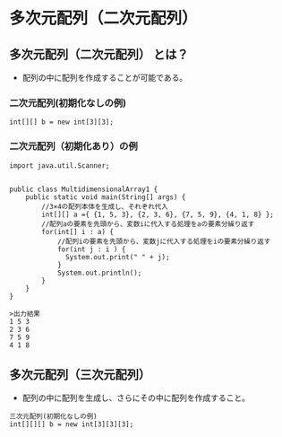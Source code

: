 # 多次元配列（二次元配列）  
## 多次元配列（二次元配列）  とは？  
* 配列の中に配列を作成することが可能である。 
### 二次元配列(初期化なしの例)  
```
int[][] b = new int[3][3]; 
```
### 二次元配列（初期化あり）の例
```
import java.util.Scanner;


public class MultidimensionalArray1 {
    public static void main(String[] args) {
        //3×4の配列本体を生成し、それぞれ代入
        int[][] a ={ {1, 5, 3}, {2, 3, 6}, {7, 5, 9}, {4, 1, 8} };
        //配列aの要素を先頭から、変数iに代入する処理をaの要素分繰り返す
        for(int[] i : a) {
            //配列iの要素を先頭から、変数jに代入する処理をiの要素分繰り返す
            for(int j : i ) {
              System.out.print(" " + j);
            }
            System.out.println();
        }
    }
}

>出力結果
1 5 3
2 3 6
7 5 9
4 1 8
```
## 多次元配列（三次元配列）  
* 配列の中に配列を生成し、さらにその中に配列を作成すること。  
```
三次元配列(初期化なしの例)
int[][][] b = new int[3][3][3]; 
```

